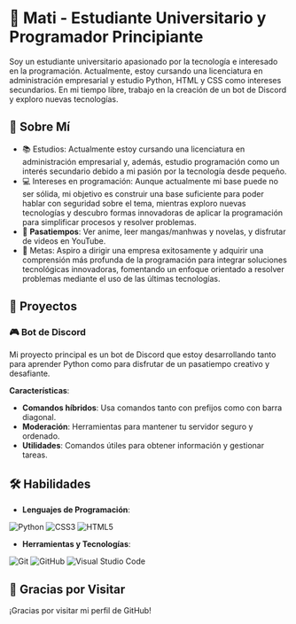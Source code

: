 # 🌟 Mati - Estudiante Universitario y Programador Principiante

Soy un estudiante universitario apasionado por la tecnología e interesado en la programación. Actualmente, estoy cursando una licenciatura en administración empresarial y estudio Python, HTML y CSS como intereses secundarios. En mi tiempo libre, trabajo en la creación de un bot de Discord y exploro nuevas tecnologías.

## 🌸 Sobre Mí

- 📚 Estudios: Actualmente estoy cursando una licenciatura en administración empresarial y, además, estudio programación como un interés secundario debido a mi pasión por la tecnología desde pequeño.
- 💻 Intereses en programación: Aunque actualmente mi base puede no ser sólida, mi objetivo es construir una base suficiente para poder hablar con seguridad sobre el tema, mientras exploro nuevas tecnologías y descubro formas innovadoras de aplicar la programación para simplificar procesos y resolver problemas.
- 🎨 **Pasatiempos**: Ver anime, leer mangas/manhwas y novelas, y disfrutar de videos en YouTube.
- 🎯 Metas: Aspiro a dirigir una empresa exitosamente y adquirir una comprensión más profunda de la programación para integrar soluciones tecnológicas innovadoras, fomentando un enfoque orientado a resolver problemas mediante el uso de las últimas tecnologías.

## 🚀 Proyectos

### 🎮 Bot de Discord

Mi proyecto principal es un bot de Discord que estoy desarrollando tanto para aprender Python como para disfrutar de un pasatiempo creativo y desafiante.

**Características**:
- **Comandos híbridos**: Usa comandos tanto con prefijos como con barra diagonal.
- **Moderación**: Herramientas para mantener tu servidor seguro y ordenado.
- **Utilidades**: Comandos útiles para obtener información y gestionar tareas.

## 🛠️ Habilidades

- **Lenguajes de Programación**:

![Python](https://img.shields.io/badge/python-3670A0?style=for-the-badge&logo=python&logoColor=ffdd54) ![CSS3](https://img.shields.io/badge/css3-%231572B6.svg?style=for-the-badge&logo=css3&logoColor=white) ![HTML5](https://img.shields.io/badge/html5-%23E34F26.svg?style=for-the-badge&logo=html5&logoColor=white)
- **Herramientas y Tecnologías**:

![Git](https://img.shields.io/badge/git-%23F05033.svg?style=for-the-badge&logo=git&logoColor=white) ![GitHub](https://img.shields.io/badge/github-%23121011.svg?style=for-the-badge&logo=github&logoColor=white) ![Visual Studio Code](https://img.shields.io/badge/Visual%20Studio%20Code-0078d7.svg?style=for-the-badge&logo=visual-studio-code&logoColor=white)


## 🌟 Gracias por Visitar

¡Gracias por visitar mi perfil de GitHub!
